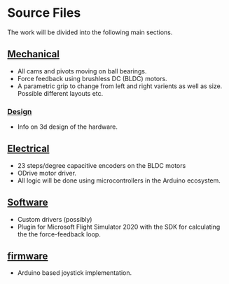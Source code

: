 # Source Files
The work will be divided into the following main sections.

## [Mechanical](mechanical)
- All cams and pivots moving on ball bearings.
- Force feedback using brushless DC (BLDC) motors.
- A parametric grip to change from left and right varients as well as size. Possible different layouts etc. 

### [Design](mechanical/design)
- Info on 3d design of the hardware.

## [Electrical](electrical)
- 23 steps/degree capacitive encoders on the BLDC motors
- ODrive motor driver.
- All logic will be done using microcontrollers in the Arduino ecosystem. 

## [Software](software)
- Custom drivers (possibly)
- Plugin for Microsoft Flight Simulator 2020 with the SDK for calculating the the force-feedback loop.

## [firmware](firmware)
- Arduino based joystick implementation.
